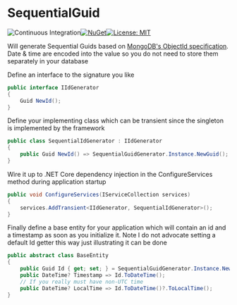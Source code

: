 
SequentialGuid
==============
![Continuous Integration](https://github.com/buvinghausen/SequentialGuid/workflows/Continuous%20Integration/badge.svg)[![NuGet](https://img.shields.io/nuget/v/SequentialGuid.svg)](https://www.nuget.org/packages/SequentialGuid/)[![License: MIT](https://img.shields.io/badge/License-MIT-yellow.svg)](https://github.com/buvinghausen/SequentialGuid/blob/master/LICENSE.txt)

Will generate Sequential Guids based on [MongoDB's ObjectId specification](https://docs.mongodb.com/manual/reference/method/ObjectId/). Date &amp; time are encoded into the value so you do not need to store them separately in your database

Define an interface to the signature you like
```csharp
public interface IIdGenerator
{
    Guid NewId();
}
```

Define your implementing class which can be transient since the singleton is implemented by the framework

```csharp
public class SequentialIdGenerator : IIdGenerator
{
    public Guid NewId() => SequentialGuidGenerator.Instance.NewGuid();
}
```

Wire it up to .NET Core dependency injection in the ConfigureServices method during application startup

```csharp
public void ConfigureServices(IServiceCollection services)
{
    services.AddTransient<IIdGenerator, SequentialIdGenerator>();
}
```

Finally define a base entity for your application which will contain an id and a timestamp as soon as you initialize it. Note I do not advocate setting a default Id getter this way just illustrating it can be done

```csharp
public abstract class BaseEntity
{
    public Guid Id { get; set; } = SequentialGuidGenerator.Instance.NewGuid();
    public DateTime? Timestamp => Id.ToDateTime();
    // If you really must have non-UTC time
    public DateTime? LocalTime => Id.ToDateTime()?.ToLocalTime();
}
```
